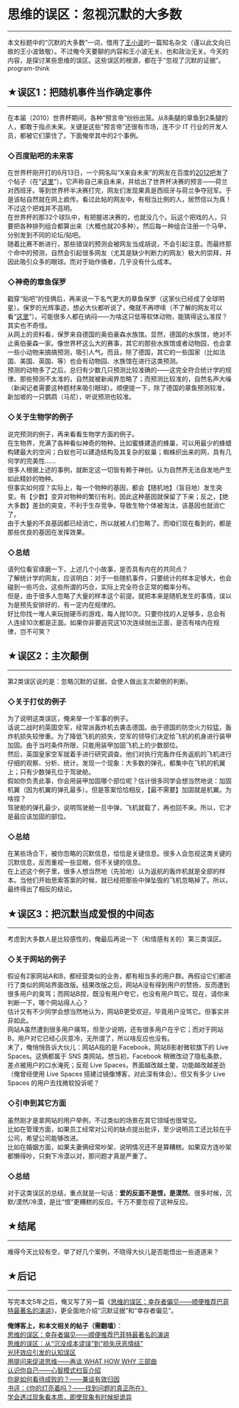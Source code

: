 # 思维的误区：忽视沉默的大多数 

-----

 本文标题中的“沉默的大多数”一词，借用了[王小波](https://zh.wikipedia.org/wiki/%E7%8E%8B%E5%B0%8F%E6%B3%A2)的一篇知名杂文（谨以此文向已故的王小波致敬）。不过俺今天要聊的内容和王小波无关、也和政治无关。今天的内容，是探讨某些思维的误区。这些误区的根源，都在于“忽视了沉默的证据”。program-think  
   
 ## ★误区1：把随机事件当作确定事件
----------------

  
 在本届（2010）世界杯期间，各种“预言帝”纷纷出笼。从8条腿的章鱼到2条腿的人，都敢于指点未来。关键是这些“预言帝”还很有市场，连不少 IT 行业的开发人员，都被它们蒙住了。下面俺举其中的2个事例。  
   
 ### ◇百度贴吧的未来客

  
 在世界杯刚开打的6月13日，一个网名叫“X来自未来”的网友在百度的[2012吧](http://tieba.baidu.com/f?kw=2012)发了个帖子（在“[这里](http://tieba.baidu.com/f?kz=797481906)”）。它声称自己来自未来，并给出了世界杯决赛的预言——荷兰对西班牙。等到世界杯半决赛打完，网友们发现果真是西班牙与荷兰争夺冠军。于是该帖自然就在网上疯传。看过此帖的网友中，有相当比例的人，居然信以为真！  
 不过这个把戏并不高明。  
 在世界杯的那32个球队中，有把握进决赛的，也就没几个。玩这个把戏的人，只要把各种排列组合都算出来（大概也就20多种）。然后每一种组合注册一个马甲，分别发到不同的论坛/贴吧。  
 随着比赛不断进行，那些错误的预测会被网友当成胡说，不会引起注意。而最终那个命中的预测，自然会引起很多网友（尤其是缺少判断力的网友）极大的崇拜，并因此吸引众多的眼球。而对于始作俑者，几乎没有什么成本。  
   
 ### ◇神奇的章鱼保罗

  
 戳穿“贴吧”的伎俩后，再来说一下名气更大的章鱼保罗（这家伙已经成了全球明星）。保罗的光辉事迹，想必大伙都听说了，俺就不再啰嗦（不了解的网友可以看“[这里](https://zh.wikipedia.org/wiki/%E7%AB%A0%E9%B1%BC%E4%BF%9D%E7%BD%97)”）。可能很多人都在纳闷——为啥这只低等软体动物，能猜得这么准捏？其实也不奇怪。  
 从网上的资料看，保罗来自德国的奥伯豪森水族馆。显然，德国的水族馆，绝对不止奥伯豪森一家。像世界杯这么大的赛事，其它的那些水族馆或者动物园，也会拿一些小动物来搞搞预测，吸引人气。而且，除了德国，其它的一些国家（比如法国、美国、英国、等）也会有动物园、水族馆在进行这类预测。  
 预测的动物多了之后，总归有少数几只预测比较准确的——这完全符合统计学的规律。那些预测不太准的，自然就被新闻界忽略了；而预测比较准的，自然名声大噪（新闻记者需要这种题材来吸引眼球）。顺便提一下，除了德国的章鱼预测较准，新加坡的一只鹦鹉（马尼），听说预测也较准。  
   
 ### ◇关于生物学的例子

  
 说完预测的例子，再来看看生物学方面的例子。  
 在生物界，充满了各种看似神奇的物种。比如蜜蜂建造的蜂巢，可以用最少的蜂蜡构建最大的空间；白蚁也可以建造结构及其复杂的蚁巢；蜘蛛织出来的网，具有几何学的完美性......  
 很多人根据上述的事例，就断定这一切皆有赖于神创。认为自然界无法自发地产生如此精妙的物种。  
 但事实如何捏？实际上，每一个物种的基因，都会【随机地】（盲目地）发生突变。有【少数】变异对物种的繁衍有利，因此这种基因就保留了下来；反之，【绝大多数】差劲的突变，不利于生存竞争，导致生物个体被淘汰，该基因也就消亡了。  
 由于大量的不良基因都已经消亡，所以就被人们忽略了。而咱们现在看到的，都是那些优良的基因在发挥效果。  
   
 ### ◇总结

  
 请列位看官琢磨一下，上述几个小故事，是否具有内在的共同点？  
 了解统计学的网友，应该明白：对于一些随机事件，只要统计的样本足够大，也会碰到一些巧合。这些所谓的巧合，实际上完全符合正常的概率分布。  
 但是，由于很多人忽略了大量的样本这个前提。就把本来是随机发生的事情，误以为是预先安排好的、有一定内在规律的。  
 好比你找一堆人来玩抛硬币的游戏，每人抛10次。只要你找的人足够多，总会有人连续10次都是正面。如果你非要追究这10次连续抛出正面，是否有啥内在规律，岂不可笑？  
   
 ## ★误区2：主次颠倒
---------

  
 第2类误区说的是：忽略沉默的证据，会使人做出主次颠倒的判断。  
   
 ### ◇关于打仗的例子

  
 为了说明这类误区，俺来举一个军事的例子。  
 话说二战时的英国空军，经常派轰炸机去袭击德国。由于德国的防空火力较猛，轰炸机损失较惨重。为了降低飞机的损失，空军的领导们决定给飞机的机身进行装甲加固。由于当时条件所限，只能用装甲加固飞机上的少数部位。  
 然后，英国皇家空军就着手进行研究调查。他们对执行完轰炸任务返航的飞机进行仔细的观察、分析、统计。发现一个现象：大多数的弹孔，都集中在飞机的机翼上；只有少数弹孔位于驾驶舱。  
 假如你负责此事，你会用装甲加固哪个部位呢？估计很多同学会想当然地说：加固机翼（因为机翼的弹孔最多）。但是答案恰恰相反，【最不需要】加固就是机翼。为啥捏？  
 驾驶舱的弹孔最少，说明驾驶舱一旦中弹，飞机就载了，再也回不来。所以，它才是最应该加固的部位。  
   
 ### ◇总结

  
 在某些场合下，被你忽略的沉默信息，恰恰是关键信息。很多人会忽视这类关键的沉默信息，反而重视一些显眼，但不关键的信息。  
 在上述这个例子里，很多人想当然地（先验地）认为返航的轰炸机就是全部的样本。当他们开始思索答案的时候，就已经把那些中弹坠毁的飞机忽略掉了。所以，最终得出了相反的结论。  
   
 ## ★误区3：把沉默当成爱恨的中间态
----------------

  
 考虑到大多数人是比较感性的，俺最后再说一下（和情感有关的）第三类误区。  
   
 ### ◇关于网站的例子

  
 假设有2家网站A和B，都经营类似的业务，都有相当多的用户群。再假设它们都进行了类似的网站界面改版。结果改版之后，网站A没有得到用户的赞扬，反而遭到很多用户的臭骂；而网站B捏，既没有用户夸它，也没有用户骂它。现在，请你来判断一下，哪个网站得人心？  
 估计又有不少同学会想当然地认为，网站B更受欢迎，毕竟用户没骂它。但事实并非如此。  
 网站A虽然遭到很多用户痛骂，但至少说明，还有很多用户在乎它；而对于网站B，用户对它已经心灰意冷，无所谓了，所以啥反应也没有。  
 末了，俺悄悄告诉大伙儿：网站A指的是 Facebook，网站B影射微软旗下的 Live Spaces。这俩都属于 SNS 类网站。想当初，Facebook 稍微改动了隐私条款，差点被用户的口水淹死；反观 Live Spaces，界面越改越土鳖，功能越改越差劲（俺曾经使用 Live Spaces 搭建过镜像博客，对此深有体会）。但又有多少 Live Spaces 的用户去找微软投诉呢？  
   
 ### ◇引申到其它方面

  
 虽然刚才是拿网站的用户举例，不过类似的场景在其它领域也很常见。  
 比如在管理方面，如果员工经常对公司的缺点提出批评，至少说明员工还比较在乎公司，希望公司能够改进。  
 比如在婚姻方面，如果夫妻俩经常吵架，说明情况还不是算糟糕。如果双方连吵架都懒得吵，只剩下冷漠以对，那问题才真是严重了。  
   
 ### ◇总结

  
 对于这类误区的总结，重点就是一句话：**爱的反面不是恨，是漠然**。很多时候，沉默/漠然/冷漠，是比“恨”更糟糕的反应。千万不要忽视了这种反应。  
   
 ## ★结尾
---

  
 难得今天比较有空，举了好几个案例，不晓得大伙儿是否能悟出一些道道来？  
   
 ## ★后记
---

  
 写完本文5年之后，俺又写了另一篇《[思维的误区：幸存者偏见——顺便推荐巴菲特最著名的演讲](https://program-think.blogspot.com/2015/05/Survivorship-Bias.html)》，更全面地介绍“沉默证据”和“幸存者偏见”。  
   
 **俺博客上，和本文相关的帖子（需翻墙）**：  
 [思维的误区：幸存者偏见——顺便推荐巴菲特最著名的演讲](https://program-think.blogspot.com/2015/05/Survivorship-Bias.html)  
 [思维的误区：从“沉没成本谬误”到“损失厌恶情结”](https://program-think.blogspot.com/2014/06/sunk-cost-fallacy-and-loss-aversion.html)  
 [光环效应引发的认知误区](https://program-think.blogspot.com/2009/05/halo-effect.html)  
 [用提问来促进思维——再谈 WHAT HOW WHY 三部曲](https://program-think.blogspot.com/2012/03/think-what-how-why.html)  
 [认识你自己——心智模式扫盲介绍](https://program-think.blogspot.com/2010/02/about-mental-model.html)  
 [你是如何看待成败的？——兼谈有效归因](https://program-think.blogspot.com/2010/04/how-to-attribute-success-failure.html)  
 [书评：《你的灯亮着吗？——找到问题的真正所在》](https://program-think.blogspot.com/2009/07/book-review-are-your-lights-on.html)  
 [学会透过现象看本质，即使现象有时候挺诡异](https://program-think.blogspot.com/2009/02/from-surface-to-essence.html) 